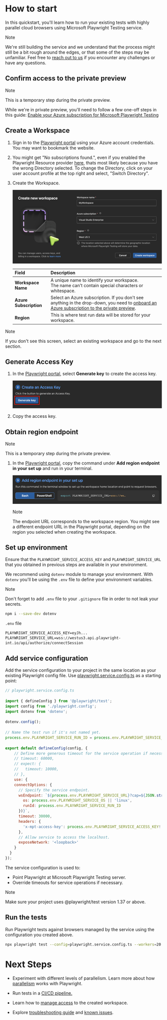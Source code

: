 # How to start

In this quickstart, you'll learn how to run your existing tests with highly parallel cloud browsers using Microsoft Playwright Testing service.

> [!NOTE]
> We're still building the service and we understand that the process might still be a bit rough around the edges, or that some of the steps may be unfamiliar. Feel free to [reach out to us](https://aka.ms/mpt/feedback) if you encounter any challenges or have any questions.


## Confirm access to the private preview

> [!NOTE]
> This is a temporary step during the private preview.

While we're in private preview, you'll need to follow a few one-off steps in this guide: [Enable your Azure subscription for Microsoft Playwright Testing](./onboard-subscription.md)

## Create a Workspace

1. Sign in to the [Playwright portal](https://aka.ms/mpt/portal) using your Azure account credentials. You may want to bookmark the website.

1. You might get "No subscriptions found.", even if you enabled the Playwright Resource provider [here](./onboard-subscription.md), thats most likely because you have the wrong Directory selected. To change the Directory, click on your user account profile at the top right and select, "Switch Directory".

1. Create the Workspace.

    ![Create new workspace](./media/quickstart/create-new-workspace.png)

    |Field  |Description  |
    |---------|---------|
    |**Workspace Name** | A unique name to identify your workspace.<BR>The name can't contain special characters or whitespace. |
    |**Azure Subscription** | Select an Azure subscription. If you don't see anything in the drop-down, you need to [onboard an Azure subscription to the private preview](./onboard-subscription.md). |
    |**Region** | This is where test run data will be stored for your workspace. |

  > [!NOTE]
  > If you don't see this screen, select an existing workspace and go to the next section.

## Generate Access Key

1. In the [Playwright portal](https://aka.ms/mpt/portal), select **Generate key** to create the access key.

    ![Generate Access key](./media/quickstart/Generate-access-key.png)

1. Copy the access key.

## Obtain region endpoint

> [!NOTE]
> This is a temporary step during the private preview.

1. In the [Playwright portal](https://aka.ms/mpt/portal), copy the command under **Add region endpoint in your set up** and run in your terminal.

    ![Set workspace endpoint](./media/quickstart/set-workspace-endpoint.png)

    > [!NOTE]
    > The endpoint URL corresponds to the workspace region. You might see a different endpoint URL in the Playwright portal, depending on the region you selected when creating the workspace. 

## Set up environment

Ensure that the `PLAYWRIGHT_SERVICE_ACCESS_KEY` and `PLAYWRIGHT_SERVICE_URL` that you obtained in previous steps are available in your environment.

We recommend using `dotenv` module to manage your environment. With `dotenv` you'll be using the `.env` file to define your environment variables.

> [!NOTE]
> Don't forget to add `.env` file to your `.gitignore` file in order to not leak your secrets.

```sh
npm i --save-dev dotenv
```

`.env` file
```
PLAYWRIGHT_SERVICE_ACCESS_KEY=eyJh...
PLAYWRIGHT_SERVICE_URL=wss://westus3.api.playwright-int.io/api/authorize/connectSession
```

## Add service configuration

Add the service configuration to your project in the same location as your existing Playwright config file. Use [playwright.service.config.ts](https://aka.ms/mpt/service-config) as a starting point:

```js
// playwright.service.config.ts

import { defineConfig } from '@playwright/test';
import config from './playwright.config';
import dotenv from 'dotenv';

dotenv.config();

// Name the test run if it's not named yet.
process.env.PLAYWRIGHT_SERVICE_RUN_ID = process.env.PLAYWRIGHT_SERVICE_RUN_ID || new Date().toISOString();

export default defineConfig(config, {
    // Define more generous timeout for the service operation if necessary.
    // timeout: 60000,
    // expect: {
    //   timeout: 10000,
    // },
    use: {
    connectOptions: {
      // Specify the service endpoint.
      wsEndpoint: `${process.env.PLAYWRIGHT_SERVICE_URL}?cap=${JSON.stringify({
        os: process.env.PLAYWRIGHT_SERVICE_OS || 'linux',
        runId: process.env.PLAYWRIGHT_SERVICE_RUN_ID
      })}`,
      timeout: 30000,
      headers: {
        'x-mpt-access-key': process.env.PLAYWRIGHT_SERVICE_ACCESS_KEY!
      },
      // Allow service to access the localhost.
      exposeNetwork: '<loopback>'
    }
  }
});
```

The service configuration is used to:
- Point Playwright at Microsoft Playwright Testing server.
- Override timeouts for service operations if necessary.

> [!NOTE]
> Make sure your project uses @playwright/test version 1.37 or above.

## Run the tests

Run Playwright tests against browsers managed by the service using the configuration you created above.

```sh
npx playwright test --config=playwright.service.config.ts --workers=20
```

# Next Steps
- Experiment with different levels of parallelism. Learn more about how [parallelism](./concept-understanding-parallelism.md) works with Playwright.

- Run tests in a [CI/CD pipeline.](./configure-tests-with-ci-cd-pipeline.md)

- Learn how to [manage access](./how-to-assign-roles.md) to the created workspace.

- Explore [troubleshooting guide](./troubleshooting.md) and [known issues](./known-issues.md).
